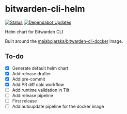 # bitwarden-cli-helm

[![Status](https://github.com/majabojarska/bitwarden-cli-helm/actions/workflows/status.yaml/badge.svg)](https://github.com/majabojarska/bitwarden-cli-helm/actions/workflows/status.yaml)
[![Dependabot Updates](https://github.com/majabojarska/bitwarden-cli-helm/actions/workflows/dependabot/dependabot-updates/badge.svg)](https://github.com/majabojarska/bitwarden-cli-helm/actions/workflows/dependabot/dependabot-updates)

Helm chart for Bitwarden CLI

Built around the [majabojarska/bitwarden-cli-docker](https://github.com/majabojarska/bitwarden-cli-docker) image.

## To-do

- [x] Generate default helm chart
- [x] Add release drafter
- [x] Add pre-commit
- [x] Add PR diff calc workflow
- [ ] Add runtime validation in Tilt
- [ ] Add release pipeline
- [ ] First release
- [ ] Add autoupdate pipeline for the docker image
